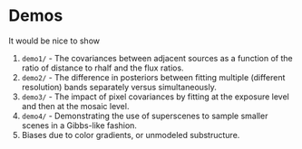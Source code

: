 # Demos

It would be nice to show

 1. `demo1/` - The covariances between adjacent sources as a function of the
    ratio of distance to rhalf and the flux ratios.
 2. `demo2/` - The difference in posteriors between fitting multiple (different
    resolution) bands separately versus simultaneously.
 3. `demo3/` - The impact of pixel covariances by fitting at the exposure level
    and then at the mosaic level.
 4. `demo4/` - Demonstrating the use of superscenes to sample smaller scenes in
    a Gibbs-like fashion.
 5. Biases due to color gradients, or unmodeled substructure.
